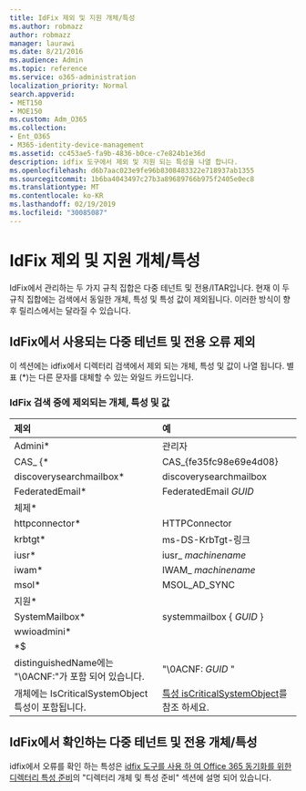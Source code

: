 ```yaml
---
title: IdFix 제외 및 지원 개체/특성
ms.author: robmazz
author: robmazz
manager: laurawi
ms.date: 8/21/2016
ms.audience: Admin
ms.topic: reference
ms.service: o365-administration
localization_priority: Normal
search.appverid:
- MET150
- MOE150
ms.custom: Adm_O365
ms.collection:
- Ent_O365
- M365-identity-device-management
ms.assetid: cc453ae5-fa9b-4836-b0ce-c7e824b1e36d
description: idfix 도구에서 제외 및 지원 되는 특성을 나열 합니다.
ms.openlocfilehash: d6b7aac023e9fe96b8308483322e718937ab1355
ms.sourcegitcommit: 1b6ba4043497c27b3a89689766b975f2405e0ec8
ms.translationtype: MT
ms.contentlocale: ko-KR
ms.lasthandoff: 02/19/2019
ms.locfileid: "30085087"
---
```

# <a name="idfix-excluded-and-supported-objects-and-attributes"></a>IdFix 제외 및 지원 개체/특성
IdFix에서 관리하는 두 가지 규칙 집합은 다중 테넌트 및 전용/ITAR입니다. 현재 이 두 규칙 집합에는 검색에서 동일한 개체, 특성 및 특성 값이 제외됩니다. 이러한 방식이 향후 릴리스에서는 달라질 수 있습니다.
  
## <a name="multi-tenant-and-dedicated-error-exclusions-used-by-idfix"></a>IdFix에서 사용되는 다중 테넌트 및 전용 오류 제외
이 섹션에는 idfix에서 디렉터리 검색에서 제외 되는 개체, 특성 및 값이 나열 됩니다. 별표 (\*)는 다른 문자를 대체할 수 있는 와일드 카드입니다.
  
### <a name="objects-attributes-and-values-excluded-during-an-idfix-search"></a>IdFix 검색 중에 제외되는 개체, 특성 및 값

|**제외**|**예**|
|:-----|:-----|
|Admini\* |관리자 |
|CAS_ {\*  |CAS_{fe35fc98e69e4d08} |
|discoverysearchmailbox\*  |discoverysearchmailbox  |
|FederatedEmail\* |FederatedEmail *GUID* |
|체제\* ||
|httpconnector\*  |HTTPConnector |
|krbtgt\* |ms-DS-KrbTgt-링크 |
|iusr\* |iusr_ *machinename* |
|iwam\*  |IWAM_ *machinename* |
|msol\* |MSOL_AD_SYNC |
|지원\* ||
|SystemMailbox\* |systemmailbox { *GUID* }|
|wwioadmini\*  ||
|\*$ ||
|distinguishedName에는 "\0ACNF:"가 포함 되어 있습니다.|"\0ACNF: *GUID* " |
|개체에는 IsCriticalSystemObject 특성이 포함됩니다. |[특성 isCriticalSystemObject](https://go.microsoft.com/fwlink/p/?LinkId=401169)를 참조 하세요. |
   
## <a name="multi-tenant-and-dedicated-objects-and-attributes-checked-by-idfix"></a>IdFix에서 확인하는 다중 테넌트 및 전용 개체/특성
idfix에서 오류를 확인 하는 특성은 [idfix 도구를 사용 하 여 Office 365 동기화를 위한 디렉터리 특성 준비](prepare-directory-attributes-for-synch-with-idfix.md)의 "디렉터리 개체 및 특성 준비" 섹션에 설명 되어 있습니다.
  

